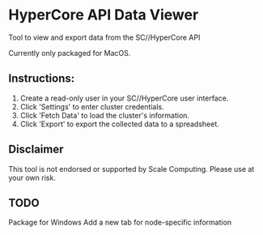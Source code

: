 # HyperCore API Data Viewer
Tool to view and export data from the SC//HyperCore API

Currently only packaged for MacOS.

## Instructions:
1. Create a read-only user in your SC//HyperCore user interface.
2. Click 'Settings' to enter cluster credentials.
3. Click 'Fetch Data' to load the cluster's information.
4. Click 'Export' to export the collected data to a spreadsheet.

## Disclaimer
This tool is not endorsed or supported by Scale Computing. Please use at your own risk.

## TODO
Package for Windows
Add a new tab for node-specific information
